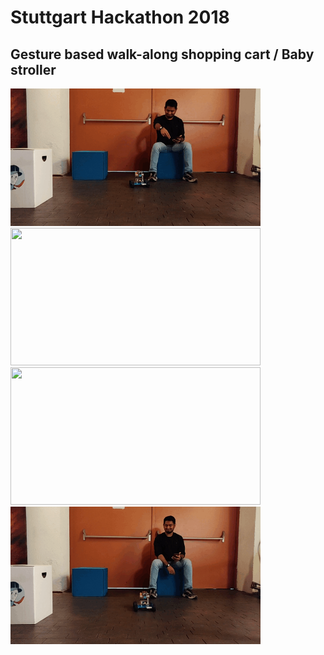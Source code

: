 # Stuttgart Hackathon 2018
## Gesture based walk-along shopping cart / Baby stroller


<img src="Fwd.gif" width="400" height="220" /> <img src="Right.gif" width="400" height="220" />
<img src="Back.gif" width="400" height="220" /> <img src="Stop.gif" width="400" height="220" />
